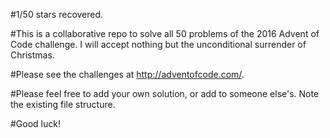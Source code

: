 #1/50 stars recovered.

#This is a collaborative repo to solve all 50 problems of the 2016 Advent of Code challenge. I will accept nothing but the unconditional surrender of Christmas.

#Please see the challenges at http://adventofcode.com/.

#Please feel free to add your own solution, or add to someone else's. Note the existing file structure.

#Good luck!
